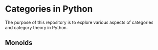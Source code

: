 # Categories in Python

The purpose of this repository is to explore various aspects of categories and category theory in Python.

## Monoids

